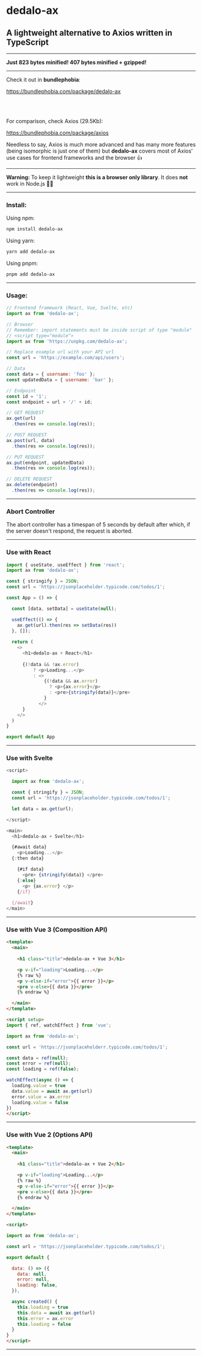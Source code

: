 # dedalo-ax

## A lightweight alternative to Axios written in TypeScript

<hr>

**Just 823 bytes minified! 407 bytes minified + gzipped!** 

<hr>

Check it out in **bundlephobia**:

<a href="https://bundlephobia.com/package/dedalo-ax" target="_blank">
  https://bundlephobia.com/package/dedalo-ax
</a>

<br><br>

For comparison, check Axios (29.5Kb):

<a href="https://bundlephobia.com/package/axios" target="_blank">
  https://bundlephobia.com/package/axios
</a>

<br>

Needless to say, Axios is much more advanced and has many more features (being isomorphic is just one of them) but **dedalo-ax** covers most of Axios' use cases for frontend frameworks and the browser 👍️

<hr>

**Warning:** To keep it lightweight **this is a browser only library**. It does **not** work in Node.js 🤷‍♂️️ 

<hr>

### Install:


Using npm:

```sh
npm install dedalo-ax
```
Using yarn:

```sh
yarn add dedalo-ax
```
Using pnpm:

```sh
pnpm add dedalo-ax
```

<hr>

### Usage:


```js
// Frontend framework (React, Vue, Svelte, etc)
import ax from 'dedalo-ax';

// Browser
// Remember: import statements must be inside script of type "module"
// <script type="module">
import ax from 'https://unpkg.com/dedalo-ax';

// Replace example url with your API url
const url = 'https://example.com/api/users';

// Data
const data = { username: 'foo' };
const updatedData = { username: 'bar' };

// Endpoint
const id = '1';
const endpoint = url + '/' + id;

// GET REQUEST
ax.get(url)
  .then(res => console.log(res));

// POST REQUEST
ax.post(url, data)
  .then(res => console.log(res));

// PUT REQUEST
ax.put(endpoint, updatedData)
  .then(res => console.log(res));

// DELETE REQUEST
ax.delete(endpoint)
  .then(res => console.log(res));
```
<hr>

### Abort Controller

The abort controller has a timespan of 5 seconds by default after which, if the server doesn't respond, the request is aborted.

<hr>

### Use with React


```js
import { useState, useEffect } from 'react';
import ax from 'dedalo-ax';

const { stringify } = JSON;
const url = 'https://jsonplaceholder.typicode.com/todos/1';

const App = () => {

  const [data, setData] = useState(null);

  useEffect(() => {
    ax.get(url).then(res => setData(res))
  }, []);
  
  return (
    <>
      <h1>dedalo-ax + React</h1>
      
      {(!data && !ax.error)
          ? <p>Loading...</p>
          : <>
              {(!data && ax.error) 
                ? <p>{ax.error}</p> 
                : <pre>{stringify(data)}</pre>
              }
            </>
      }    
    </>
  )
}

export default App
```

<hr>

### Use with Svelte


```js
<script>

  import ax from 'dedalo-ax';

  const { stringify } = JSON;
  const url = 'https://jsonplaceholder.typicode.com/todos/1';

  let data = ax.get(url);

</script>

<main>
  <h1>dedalo-ax + Svelte</h1>

  {#await data}
    <p>Loading...</p>
  {:then data}

    {#if data}
      <pre> {stringify(data)} </pre>
    {:else}
      <p> {ax.error} </p>
    {/if}
  
  {/await}
</main>
```

<hr>

### Use with Vue 3 (Composition API)



```html
<template>
  <main>
    
    <h1 class="title">dedalo-ax + Vue 3</h1>

    <p v-if="loading">Loading...</p>
    {% raw %}
    <p v-else-if="error">{{ error }}</p>
    <pre v-else>{{ data }}</pre>
    {% endraw %}

  </main>
</template>

<script setup>
import { ref, watchEffect } from 'vue';

import ax from 'dedalo-ax';

const url = 'https://jsonplaceholderr.typicode.com/todos/1';

const data = ref(null);
const error = ref(null);
const loading = ref(false);

watchEffect(async () => {
  loading.value = true
  data.value = await ax.get(url)
  error.value = ax.error
  loading.value = false
})
</script>
```

<hr>


### Use with Vue 2 (Options API)


```html
<template>
  <main>
    
    <h1 class="title">dedalo-ax + Vue 2</h1>

    <p v-if="loading">Loading...</p>
    {% raw %}
    <p v-else-if="error">{{ error }}</p>
    <pre v-else>{{ data }}</pre>
    {% endraw %}

  </main>
</template>

<script>

import ax from 'dedalo-ax';

const url = 'https://jsonplaceholder.typicode.com/todos/1';

export default {

  data: () => ({
    data: null, 
    error: null,
    loading: false,
  }),

  async created() {
    this.loading = true
    this.data = await ax.get(url)
    this.error = ax.error
    this.loading = false
  }
}
</script>
```

<hr>